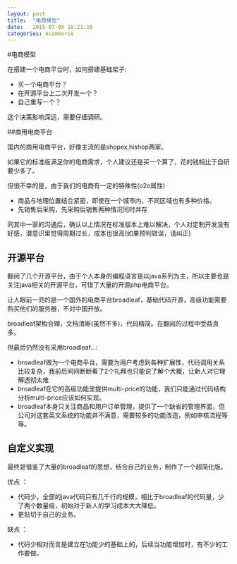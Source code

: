 ```yaml
---
layout: post
title:  "电商模型"
date:   2015-07-05 18:21:16
categories: ecommerce
---
```


#电商模型

在搭建一个电商平台时，如何搭建基础架子:

* 买一个电商平台？
* 在开源平台上二次开发一个？
* 自己重写一个？

这个决策影响深远，需要仔细调研。

##商用电商平台

国内的商用电商平台，好像主流的是shopex,hishop两家。

如果它的标准版满足你的电商需求，个人建议还是买一个算了，花的钱相比于自研要少多了。

但很不幸的是，由于我们的电商有一定的特殊性(o2o属性)

* 商品与地理位置结合紧密，即使在一个城市内，不同区域也有多种价格。
* 先销售后采购，先采购后销售两种情况同时并存

同其中一家的沟通后，确认以上情况在标准版本上难以解决，个人对定制开发没有好感，潜意识里觉得周期过长，成本也很高(如果预判错误，请纠正)

## 开源平台

翻阅了几个开源平台，由于个人本身的编程语言是以java系列为主，所以主要也是关注java相关的开源平台，可惜了大量的开源php电商平台。

让人眼前一亮的是一个国外的电商平台broadleaf，基础代码开源，高级功能需要购买他们的服务器，不对中国开放。

broadleaf架构合理，文档清晰(虽然不多)，代码精简。在翻阅的过程中受益良多。

但最后仍然没有采用broadleaf...:

* broadleaf做为一个电商平台，需要为用户考虑到各种扩展性，代码调用关系比较复杂，我前后间间断断看了2个礼拜也只能说了解个大概，让新人对它理解透彻太难
* broadleaf在它的高级功能里提供multi-price的功能，我们只能通过代码结构分析multi-price应该如何实现。
* broadleaf本身只关注商品和用户订单管理，提供了一个缺省的管理界面，但公司对这套英文系统的功能并不满意，需要较多的功能改造，例如审核流程等等。


## 自定义实现

最终是借鉴了大量的broadleaf的思想，结合自己的业务，制作了一个超简化版。

优点 ：

* 代码少，全部的java代码只有几千行的规模，相比于broadleaf的代码量，少了两个数量级，初始对于新人的学习成本大大降低。
* 更贴切于自己的业务。

缺点 ：

* 代码少相对而言是建立在功能少的基础上的，后续当功能增加时，有不少的工作要做。





        
